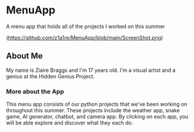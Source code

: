 # MenuApp
 A menu app that holds all of the projects I worked on this summer

(https://github.com/z1a1re/MenuApp/blob/main/ScreenShot.png)

## About Me
My name is Ziaire Braggs and I'm 17 years old. I'm a visual artist and a genius at the Hidden Genius Project.

### More about the App
This menu app consists of our python projects that we've been working on throughout this summer. These projects include the weather app, snake game, AI generator, chatbot, and camera app. By clicking on each app, you will be able explore and discover what they each do.

